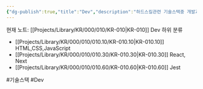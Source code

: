 ```yaml
---
{"dg-publish":true,"title":"Dev","description":"하드스킬관련 기술스택중 개발과 관련된 내용을 다루는 카테고리입니다.","permalink":"/projects/library/kr/000/010/kr-010/","dgPassFrontmatter":true,"noteIcon":"0","created":"2024-11-21T13:55:26.724+09:00","updated":"2025-01-10T21:07:55.506+09:00"}
---
```


현재 노트: [[Projects/Library/KR/000/010/KR-010\|KR-010]] Dev
하위 분류
- [[Projects/Library/KR/000/010/010.10/KR-010.10\|KR-010.10]] HTML,CSS,JavaScript
- [[Projects/Library/KR/000/010/010.30/KR-010.30\|KR-010.30]] React, Next
- [[Projects/Library/KR/000/010/010.60/KR-010.60\|KR-010.60]] Jest



#기술스택 #Dev